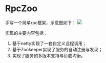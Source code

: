 # RpcZoo

手写一个简单rpc框架，示意图如下：
![](http://ww1.sinaimg.cn/large/e069f60egy1g57a7n6j94j20nw0dm74u.jpg)

实现的主要内容包括：

1. 基于netty实现了一套自定义远程调用；
2. 基于Zookeeper实现了服务的自动注册与发现；
3. 实现了服务的多版本支持与负载均衡。
